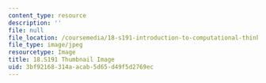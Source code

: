 ```yaml
---
content_type: resource
description: ''
file: null
file_location: /coursemedia/18-s191-introduction-to-computational-thinking-fall-2020/3bf92168314aacab5d65d49f5d2769ec_18-S191f20-th.jpg
file_type: image/jpeg
resourcetype: Image
title: 18.S191 Thumbnail Image
uid: 3bf92168-314a-acab-5d65-d49f5d2769ec
---
```

